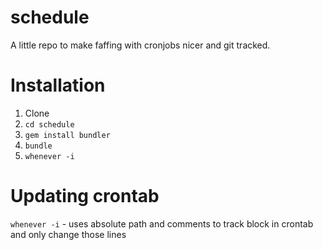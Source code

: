 # schedule

A little repo to make faffing with cronjobs nicer and git tracked.

# Installation

 1. Clone
 1. `cd schedule`
 1. `gem install bundler`
 1. `bundle`
 1. `whenever -i`
 
# Updating crontab

`whenever -i` - uses absolute path and comments to track block in crontab and only change those lines
 
